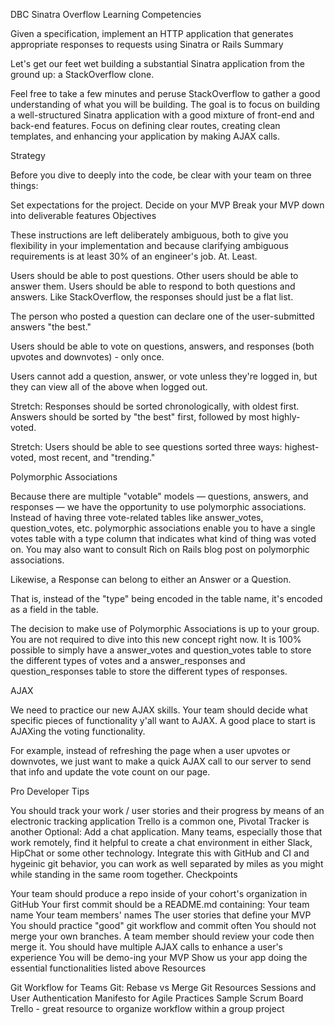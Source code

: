 DBC Sinatra Overflow
Learning Competencies

Given a specification, implement an HTTP application that generates appropriate responses to requests using Sinatra or Rails
Summary

Let's get our feet wet building a substantial Sinatra application from the ground up: a StackOverflow clone.

Feel free to take a few minutes and peruse StackOverflow to gather a good understanding of what you will be building. The goal is to focus on building a well-structured Sinatra application with a good mixture of front-end and back-end features. Focus on defining clear routes, creating clean templates, and enhancing your application by making AJAX calls.

Strategy

Before you dive to deeply into the code, be clear with your team on three things:

Set expectations for the project.
Decide on your MVP
Break your MVP down into deliverable features
Objectives

These instructions are left deliberately ambiguous, both to give you flexibility in your implementation and because clarifying ambiguous requirements is at least 30% of an engineer's job. At. Least.

Users should be able to post questions. Other users should be able to answer them. Users should be able to respond to both questions and answers. Like StackOverflow, the responses should just be a flat list.

The person who posted a question can declare one of the user-submitted answers "the best."

Users should be able to vote on questions, answers, and responses (both upvotes and downvotes) - only once.

Users cannot add a question, answer, or vote unless they're logged in, but they can view all of the above when logged out.

Stretch: Responses should be sorted chronologically, with oldest first. Answers should be sorted by "the best" first, followed by most highly-voted.

Stretch: Users should be able to see questions sorted three ways: highest-voted, most recent, and "trending."

Polymorphic Associations

Because there are multiple "votable" models — questions, answers, and responses — we have the opportunity to use polymorphic associations. Instead of having three vote-related tables like answer_votes, question_votes, etc. polymorphic associations enable you to have a single votes table with a type column that indicates what kind of thing was voted on. You may also want to consult Rich on Rails blog post on polymorphic associations.

Likewise, a Response can belong to either an Answer or a Question.

That is, instead of the "type" being encoded in the table name, it's encoded as a field in the table.

The decision to make use of Polymorphic Associations is up to your group. You are not required to dive into this new concept right now. It is 100% possible to simply have a answer_votes and question_votes table to store the different types of votes and a answer_responses and question_responses table to store the different types of responses.

AJAX

We need to practice our new AJAX skills. Your team should decide what specific pieces of functionality y'all want to AJAX. A good place to start is AJAXing the voting functionality.

For example, instead of refreshing the page when a user upvotes or downvotes, we just want to make a quick AJAX call to our server to send that info and update the vote count on our page.

Pro Developer Tips

You should track your work / user stories and their progress by means of an electronic tracking application Trello is a common one, Pivotal Tracker is another
Optional: Add a chat application. Many teams, especially those that work remotely, find it helpful to create a chat environment in either Slack, HipChat or some other technology. Integrate this with GitHub and CI and hygeinic git behavior, you can work as well separated by miles as you might while standing in the same room together.
Checkpoints

Your team should produce a repo inside of your cohort's organization in GitHub
Your first commit should be a README.md containing:
Your team name
Your team members' names
The user stories that define your MVP
You should practice "good" git workflow and commit often
You should not merge your own branches. A team member should review your code then merge it.
You should have multiple AJAX calls to enhance a user's experience
You will be demo-ing your MVP
Show us your app doing the essential functionalities listed above
Resources

Git Workflow for Teams
Git: Rebase vs Merge
Git Resources
Sessions and User Authentication
Manifesto for Agile Practices
Sample Scrum Board
Trello - great resource to organize workflow within a group project